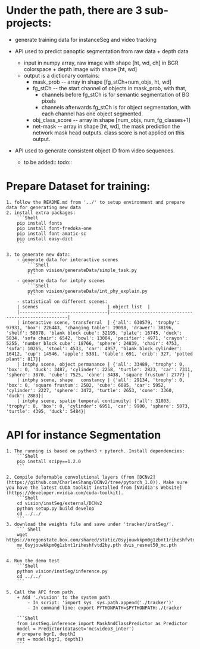 # Under the path, there are 3 sub-projects:
+ generate training data for instanceSeg and video tracking

+ API used to predict panoptic segmentation from raw data + depth data
    - input in numpy array, raw image with shape [ht, wd, ch] in BGR colorspace + depth image with shape [ht, wd]
    - output is a dictionary contains:
        * mask_prob --  array in shape [fg_stCh+num_objs, ht, wd]
        * fg_stCh -- the start channel of objects in mask_prob, with that,
           + channels before fg_stCh is for semantic segmentation of BG pixels
           + channels afterwards fg_stCh is for object segmentation, with each channel has one object segmented.
        * obj_class_score -- array in shape [num_objs, num_fg_classes+1]
        * net-mask -- array in shape [ht, wd],  the mask prediction the network mask head outputs. class score is not applied on this output.

+ API used to generate consistent object ID from video sequences.
    - to be added:: todo::

# Prepare Dataset for training:
    1. follow the README.md from '../' to setup environment and prepare data for generating new data
    2. install extra packages:
        ```Shell
        pip install fonts
        pip install font-fredoka-one
        pip install font-amatic-sc
        pip install easy-dict
        ```
        
    3. to generate new data:
        - generate data for interactive scenes 
            ```Shell
            python vision/generateData/simple_task.py
            ```
        - generate data for intphy scenes 
            ```Shell
            python vision/generateData/int_phy_explain.py
            ```
        - statistical on different scenes:
        | scenes                          | object list  |
        |---------------------------------|------------------------------------------------------|
        | interactive scene, transferral  | {'all': 630579, 'trophy': 97931, 'box': 226443, 'changing table': 19098, 'drawer': 38196, 'shelf': 58078, 'blank block cube': 32195, 'plate': 16745, 'duck': 5834, 'sofa chair': 6542, 'bowl': 13004, 'pacifier': 4971, 'crayon': 5255, 'number block cube': 18766, 'sphere': 24839, 'chair': 4753, 'sofa': 10265, 'stool': 4533, 'car': 4957, 'blank block cylinder': 16412, 'cup': 14546, 'apple': 5381, 'table': 691, 'crib': 327, 'potted plant': 817}|
        | intphy scene, object permanance | {'all': 33489, 'trophy': 0, 'box': 0, 'duck': 3487, 'cylinder': 2258, 'turtle': 2823, 'car': 7311, 'sphere': 3870, 'cube': 7525, 'cone': 3438, 'square frustum': 2777} |
        | intphy scene, shape   constancy | {'all': 29134, 'trophy': 0, 'box': 0, 'square frustum': 2502, 'cube': 6085, 'car': 5952, 'cylinder': 2227, 'sphere': 3472, 'turtle': 2653, 'cone': 3360, 'duck': 2883}|
        | intphy scene, spatio temporal continuity| {'all': 31803, 'trophy': 0, 'box': 0, 'cylinder': 6951, 'car': 9900, 'sphere': 5073, 'turtle': 4395, 'duck': 5484}|


# API for instance Segmentation
    1. The running is based on python3 + pytorch. Install dependencies:
        ```Shell
        pip install scipy==1.2.0
        ```
    
    2. Compile deformable convolutional layers (from [DCNv2](https://github.com/CharlesShang/DCNv2/tree/pytorch_1.0)). Make sure you have the latest CUDA toolkit installed from [NVidia's Website](https://developer.nvidia.com/cuda-toolkit).
        ```Shell
        cd vision/instSeg/external/DCNv2
        python setup.py build develop
        cd ../../
        ```
    3. download the weights file and save under 'tracker/instSeg/'.
        ``` Shell
        wget https://oregonstate.box.com/shared/static/0syjouwkkpm0g1zbnt1riheshfvtd2by.pth 
        mv 0syjouwkkpm0g1zbnt1riheshfvtd2by.pth dvis_resnet50_mc.pth 
        ```
        
    4. Run the demo test
        ```Shell
        python vision/instSeg/inference.py
        cd ../../
        ```

    5. Call the API from path.
        + Add './vision' to the system path
            - In script: 'import sys  sys.path.append('./tracker')'
            - In command line: export PYTHONPATH=$PYTHONPATH:./tracker
    
        ```Shell
        from instSeg.inference import MaskAndClassPredictor as Predictor
        model = Predictor(dataset='mcsvideo3_inter')
        # prepare bgrI, depthI
        ret = model(bgrI, depthI)
        ```
        

